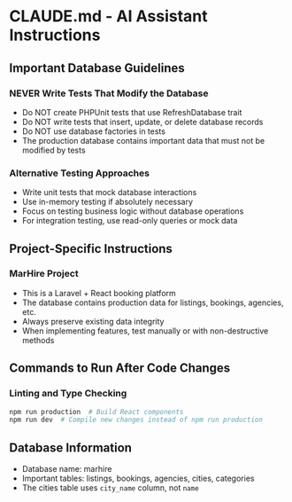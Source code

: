 # CLAUDE.md - AI Assistant Instructions

## Important Database Guidelines

### NEVER Write Tests That Modify the Database
- Do NOT create PHPUnit tests that use RefreshDatabase trait
- Do NOT write tests that insert, update, or delete database records
- Do NOT use database factories in tests
- The production database contains important data that must not be modified by tests

### Alternative Testing Approaches
- Write unit tests that mock database interactions
- Use in-memory testing if absolutely necessary
- Focus on testing business logic without database operations
- For integration testing, use read-only queries or mock data

## Project-Specific Instructions

### MarHire Project
- This is a Laravel + React booking platform
- The database contains production data for listings, bookings, agencies, etc.
- Always preserve existing data integrity
- When implementing features, test manually or with non-destructive methods

## Commands to Run After Code Changes

### Linting and Type Checking
```bash
npm run production  # Build React components
npm run dev  # Compile new changes instead of npm run production
```

## Database Information
- Database name: marhire
- Important tables: listings, bookings, agencies, cities, categories
- The cities table uses `city_name` column, not `name`